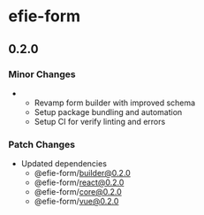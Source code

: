 # efie-form

## 0.2.0

### Minor Changes

- - Revamp form builder with improved schema
  - Setup package bundling and automation
  - Setup CI for verify linting and errors

### Patch Changes

- Updated dependencies
  - @efie-form/builder@0.2.0
  - @efie-form/react@0.2.0
  - @efie-form/core@0.2.0
  - @efie-form/vue@0.2.0
